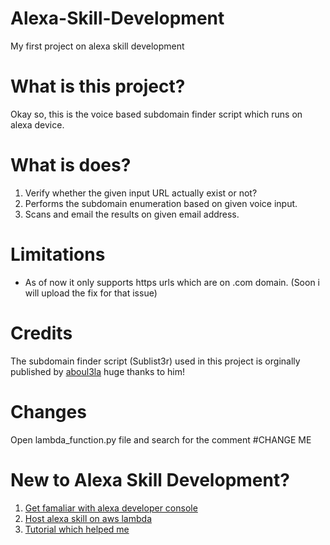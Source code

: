 # Alexa-Skill-Development
My first project on alexa skill development 

# What is this project?
Okay so, this is the voice based subdomain finder script which runs on alexa device.

# What is does?
1. Verify whether the given input URL actually exist or not?
2. Performs the subdomain enumeration based on given voice input.
3. Scans and email the results on given email address.

# Limitations
- As of now it only supports https urls which are on .com domain. (Soon i will upload the fix for that issue)

# Credits
The subdomain finder script (Sublist3r) used in this project is orginally published by [aboul3la](https://github.com/aboul3la/Sublist3r) huge thanks to him!

# Changes
Open lambda_function.py file and search for the comment #CHANGE ME

# New to Alexa Skill Development?
1. [Get famaliar with alexa developer console](https://developer.amazon.com/en-US/docs/alexa/alexa-design/get-started.html)
2. [Host alexa skill on aws lambda](https://developer.amazon.com/en-US/docs/alexa/custom-skills/host-a-custom-skill-as-an-aws-lambda-function.html)
3. [Tutorial which  helped me](https://www.youtube.com/watch?v=sj7NqS7yytw)

